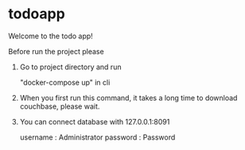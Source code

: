 # todoapp

Welcome to the todo app!

Before run the project please 

1. Go to project directory and run

     "docker-compose up"  in cli

2. When you first run this command, it takes a long time to download couchbase, please wait.
3. You can connect database with 127.0.0.1:8091

    username : Administrator
    password : Password
